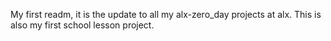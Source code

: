 My first readm, it is the update to all my alx-zero_day projects at alx. This is also my first school lesson project.
